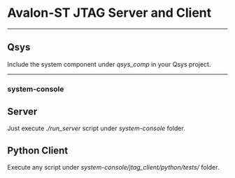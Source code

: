 # Avalon-ST JTAG Server and Client

---

## Qsys

Include the system component under *qsys_comp* in your Qsys project.

---

### system-console

## Server

Just execute *./run_server* script under *system-console* folder. 

## Python Client

Execute any script under *system-console/jtag_client/python/tests/* folder.

